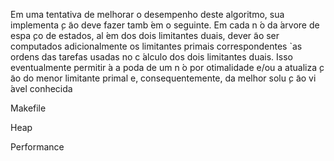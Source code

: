 Em uma tentativa de melhorar o desempenho deste algoritmo, sua implementa ̧c ̃ao deve fazer
tamb ́em o seguinte.  Em cada n ́o da  ́arvore de espa ̧co de estados,  al ́em dos dois limitantes
duais, dever ̃ao ser computados adicionalmente os limitantes primais correspondentes `as ordens
das tarefas usadas no c ́alculo dos dois limitantes duais.  Isso eventualmente permitir ́a a poda
de um n ́o por
otimalidade
e/ou a atualiza ̧c ̃ao do menor limitante primal e, consequentemente,
da melhor solu ̧c ̃ao vi ́avel conhecida


Makefile

Heap

Performance
